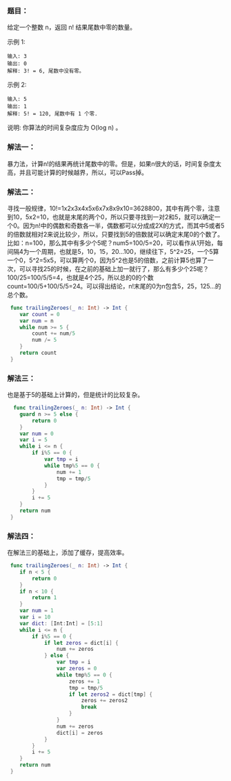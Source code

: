 ### 题目：

给定一个整数 n，返回 n! 结果尾数中零的数量。

示例 1:

```
输入: 3
输出: 0
解释: 3! = 6, 尾数中没有零。
```
示例 2:

```
输入: 5
输出: 1
解释: 5! = 120, 尾数中有 1 个零.
```
说明: 你算法的时间复杂度应为 O(log n) 。

### 解法一：

暴力法，计算n!的结果再统计尾数中的零。但是，如果n很大的话，时间复杂度太高，并且可能计算的时候越界，所以，可以Pass掉。

### 解法二：

寻找一般规律，10!=1x2x3x4x5x6x7x8x9x10=3628800，其中有两个零，注意到10，5x2=10，也就是末尾的两个0，所以只要寻找到一对2和5，就可以确定一个0。因为n!中的偶数和奇数各一半，偶数都可以分成成2X的方式，而其中5或者5的倍数就相对2来说比较少，所以，只要找到5的倍数就可以确定末尾0的个数了。比如：n=100，那么其中有多少个5呢？num5=100/5=20，可以看作从1开始，每间隔4为一个周期，也就是5，10，15，20...100，继续往下，5^2=25，一个5算一个0，5^2=5x5，可以算两个0，因为5^2也是5的倍数，之前计算5也算了一次，可以寻找25的时候，在之前的基础上加一就行了，那么有多少个25呢？100/25=100/5/5=4，也就是4个25，所以总的0的个数count=100/5+100/5/5=24。可以得出结论，n!末尾的0为n包含5，25，125...的总个数。

```swift
 func trailingZeroes(_ n: Int) -> Int {
    var count = 0
    var num = n
    while num >= 5 {
        count += num/5
        num /= 5
    }
    return count
 }
```

### 解法三：

也是基于5的基础上计算的，但是统计的比较复杂。

```swift
  func trailingZeroes(_ n: Int) -> Int {
    guard n >= 5 else {
        return 0
    }
    var num = 0
    var i = 5
    while i <= n {
        if i%5 == 0 {
            var tmp = i
            while tmp%5 == 0 {
                num += 1
                tmp = tmp/5
            }
        }
        i += 5
    }
    return num
 }
```

### 解法四：

在解法三的基础上，添加了缓存，提高效率。

```swift
 func trailingZeroes(_ n: Int) -> Int {
    if n < 5 {
        return 0
    }
    if n < 10 {
        return 1
    }
    var num = 1
    var i = 10
    var dict: [Int:Int] = [5:1]
    while i <= n {
        if i%5 == 0 {
            if let zeros = dict[i] {
                num += zeros
            } else {
                var tmp = i
                var zeros = 0
                while tmp%5 == 0 {
                    zeros += 1
                    tmp = tmp/5
                    if let zeros2 = dict[tmp] {
                        zeros += zeros2
                        break
                    }
                }
                num += zeros
                dict[i] = zeros
            }
        }
        i += 5
    }
    return num
 }
```
